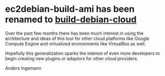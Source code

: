 # ec2debian-build-ami has been renamed to [build-debian-cloud](https://github.com/andsens/build-debian-cloud) #

Over the past few months there has been much interest in using the architecture and ideas of this tool for
other cloud platforms like Google Compute Engine and virtualized environments like VirtualBox as well.

Hopefully this generalization sparks the interest of even more developers to begin creating new plugins
or adaptors for other cloud providers.

Anders Ingemann
